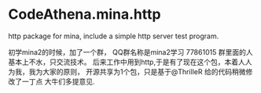 CodeAthena.mina.http
====================

http package for mina, include a simple http server test program.

初学mina2的时候，加了一个群，
QQ群名称是mina2学习 77861015
群里面的人基本上不水，只交流技术。
后来工作中用到http,于是有了现在这个包，本着人人为我，我为大家的原则，
开源共享为1个包，只是基于@ThrilleR 给的代码稍微修改了一丁点
大牛们多提意见.
